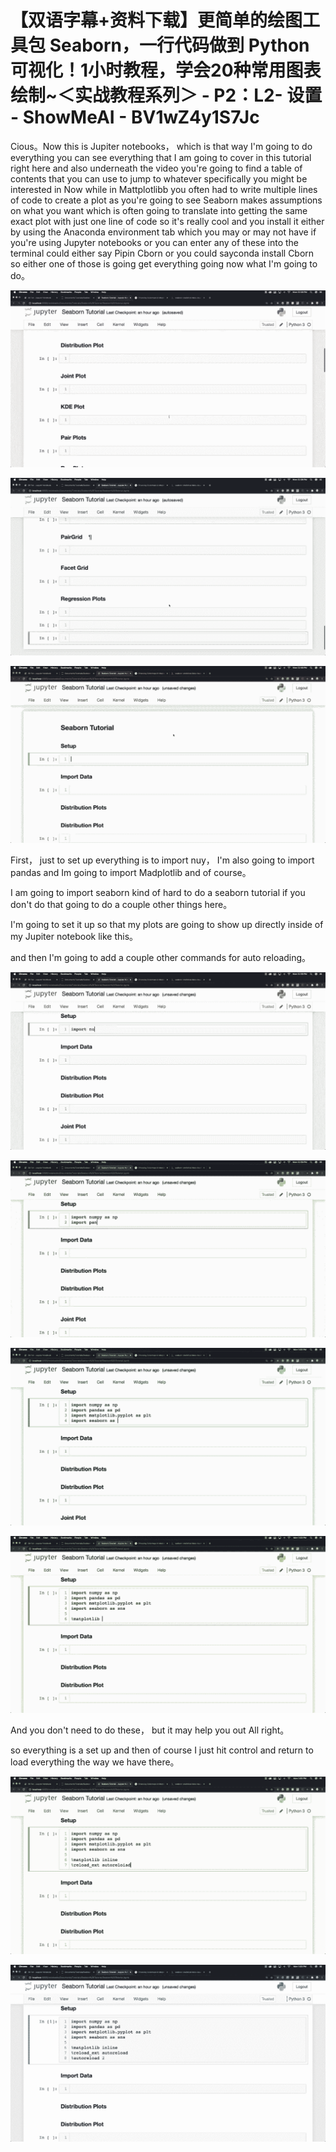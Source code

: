 # 【双语字幕+资料下载】更简单的绘图工具包 Seaborn，一行代码做到 Python 可视化！1小时教程，学会20种常用图表绘制~＜实战教程系列＞ - P2：L2- 设置 - ShowMeAI - BV1wZ4y1S7Jc

Cious。Now this is Jupiter notebooks， which is that way I'm going to do everything you can see everything that I am going to cover in this tutorial right here and also underneath the video you're going to find a table of contents that you can use to jump to whatever specifically you might be interested in Now while in Mattplotlibb you often had to write multiple lines of code to create a plot as you're going to see Seaborn makes assumptions on what you want which is often going to translate into getting the same exact plot with just one line of code so it's really cool and you install it either by using the Anaconda environment tab which you may or may not have if you're using Jupyter notebooks or you can enter any of these into the terminal could either say Pipin Cborn or you could sayconda install Cborn so either one of those is going get everything going now what I'm going to do。



![](img/1f5782138b1dd6d829937e1517a2eda6_1.png)

![](img/1f5782138b1dd6d829937e1517a2eda6_2.png)

![](img/1f5782138b1dd6d829937e1517a2eda6_3.png)

First， just to set up everything is to import nuy， I'm also going to import pandas and Im going to import Madplotlib and of course。

 I am going to import seaborn kind of hard to do a seaborn tutorial if you don't do that going to do a couple other things here。

 I'm going to set it up so that my plots are going to show up directly inside of my Jupiter notebook like this。

 and then I'm going to add a couple other commands for auto reloading。



![](img/1f5782138b1dd6d829937e1517a2eda6_5.png)

![](img/1f5782138b1dd6d829937e1517a2eda6_6.png)

![](img/1f5782138b1dd6d829937e1517a2eda6_7.png)

![](img/1f5782138b1dd6d829937e1517a2eda6_8.png)

And you don't need to do these， but it may help you out All right。

 so everything is a set up and then of course I just hit control and return to load everything the way we have there。



![](img/1f5782138b1dd6d829937e1517a2eda6_10.png)

![](img/1f5782138b1dd6d829937e1517a2eda6_11.png)